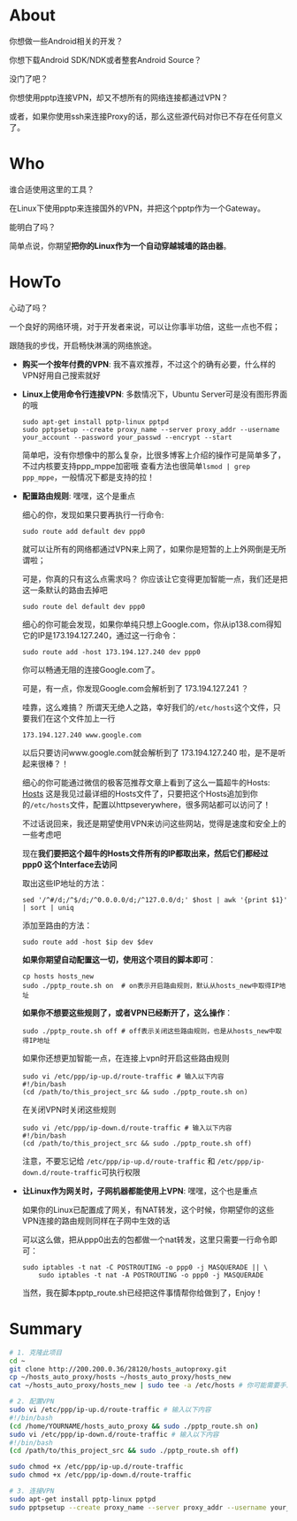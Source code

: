 About
=====

你想做一些Android相关的开发？

你想下载Android SDK/NDK或者整套Android Source？

没门了吧？

你想使用pptp连接VPN，却又不想所有的网络连接都通过VPN？

或者，如果你使用ssh来连接Proxy的话，那么这些源代码对你已不存在任何意义了。

Who
===

谁合适使用这里的工具？

在Linux下使用pptp来连接国外的VPN，并把这个pptp作为一个Gateway。

能明白了吗？

简单点说，你期望**把你的Linux作为一个自动穿越城墙的路由器**。

HowTo
=====

心动了吗？

一个良好的网络环境，对于开发者来说，可以让你事半功倍，这些一点也不假；

跟随我的步伐，开启畅快淋漓的网络旅途。

*   **购买一个按年付费的VPN**: 我不喜欢推荐，不过这个的确有必要，什么样的VPN好用自己搜索就好

*   **Linux上使用命令行连接VPN**: 多数情况下，Ubuntu Server可是没有图形界面的哦

        sudo apt-get install pptp-linux pptpd
        sudo pptpsetup --create proxy_name --server proxy_addr --username your_account --password your_passwd --encrypt --start

    简单吧，没有你想像中的那么复杂，比很多博客上介绍的操作可是简单多了，不过内核要支持ppp_mppe加密哦
    查看方法也很简单`lsmod | grep ppp_mppe`，一般情况下都是支持的拉！

*   **配置路由规则**: 嘿嘿，这个是重点

    细心的你，发现如果只要再执行一行命令:

        sudo route add default dev ppp0

    就可以让所有的网络都通过VPN来上网了，如果你是短暂的上上外网倒是无所谓啦；

    可是，你真的只有这么点需求吗？
    你应该让它变得更加智能一点，我们还是把这一条默认的路由去掉吧

        sudo route del default dev ppp0

    细心的你可能会发现，如果你单纯只想上Google.com，你从ip138.com得知它的IP是173.194.127.240，通过这一行命令：

        sudo route add -host 173.194.127.240 dev ppp0

    你可以畅通无阻的连接Google.com了。

    可是，有一点，你发现Google.com会解析到了 173.194.127.241 ？

    哇靠，这么难搞？
    所谓天无绝人之路，幸好我们的`/etc/hosts`这个文件，只要我们在这个文件加上一行

        173.194.127.240 www.google.com
    
    以后只要访问www.google.com就会解析到了 173.194.127.240 啦，是不是听起来很棒？！

    细心的你可能通过微信的极客范推荐文章上看到了这么一篇超牛的Hosts: [Hosts](http://chinageek-wordpress.stor.sinaapp.com/uploads/2014/07/hosts.txt#rd)
    这是我见过最详细的Hosts文件了，只要把这个Hosts追加到你的`/etc/hosts`文件，配置以httpseverywhere，很多网站都可以访问了！

    不过话说回来，我还是期望使用VPN来访问这些网站，觉得是速度和安全上的一些考虑吧

    现在**我们要把这个超牛的Hosts文件所有的IP都取出来，然后它们都经过 ppp0 这个Interface去访问**

    取出这些IP地址的方法：

        sed '/^#/d;/^$/d;/^0.0.0.0/d;/^127.0.0/d;' $host | awk '{print $1}' | sort | uniq

    添加至路由的方法：

        sudo route add -host $ip dev $dev

    **如果你期望自动配置这一切，使用这个项目的脚本即可**：

        cp hosts hosts_new
        sudo ./pptp_route.sh on  # on表示开启路由规则，默认从hosts_new中取得IP地址

    **如果你不想要这些规则了，或者VPN已经断开了，这么操作**：

        sudo ./pptp_route.sh off # off表示关闭这些路由规则，也是从hosts_new中取得IP地址

    如果你还想更加智能一点，在连接上vpn时开启这些路由规则

        sudo vi /etc/ppp/ip-up.d/route-traffic # 输入以下内容
        #!/bin/bash
        (cd /path/to/this_project_src && sudo ./pptp_route.sh on)

    在关闭VPN时关闭这些规则

        sudo vi /etc/ppp/ip-down.d/route-traffic # 输入以下内容
        #!/bin/bash
        (cd /path/to/this_project_src && sudo ./pptp_route.sh off)

    注意，不要忘记给 `/etc/ppp/ip-up.d/route-traffic` 和 `/etc/ppp/ip-down.d/route-traffic`可执行权限


*   **让Linux作为网关时，子网机器都能使用上VPN**: 嘿嘿，这个也是重点

    如果你的Linux已配置成了网关，有NAT转发，这个时候，你期望你的这些VPN连接的路由规则同样在子网中生效的话

    可以这么做，把从ppp0出去的包都做一个nat转发，这里只需要一行命令即可：

        sudo iptables -t nat -C POSTROUTING -o ppp0 -j MASQUERADE || \
            sudo iptables -t nat -A POSTROUTING -o ppp0 -j MASQUERADE

    当然，我在脚本pptp_route.sh已经把这件事情帮你给做到了，Enjoy！

Summary
=======


```bash
# 1. 克隆此项目
cd ~
git clone http://200.200.0.36/28120/hosts_autoproxy.git
cp ~/hosts_auto_proxy/hosts ~/hosts_auto_proxy/hosts_new
cat ~/hosts_auto_proxy/hosts_new | sudo tee -a /etc/hosts # 你可能需要手工删除重复内容

# 2. 配置VPN
sudo vi /etc/ppp/ip-up.d/route-traffic # 输入以下内容
#!/bin/bash
(cd /home/YOURNAME/hosts_auto_proxy && sudo ./pptp_route.sh on)
sudo vi /etc/ppp/ip-down.d/route-traffic # 输入以下内容
#!/bin/bash
(cd /path/to/this_project_src && sudo ./pptp_route.sh off)

sudo chmod +x /etc/ppp/ip-up.d/route-traffic
sudo chmod +x /etc/ppp/ip-down.d/route-traffic 

# 3. 连接VPN
sudo apt-get install pptp-linux pptpd
sudo pptpsetup --create proxy_name --server proxy_addr --username your_account --password your_passwd --encrypt --start
```

